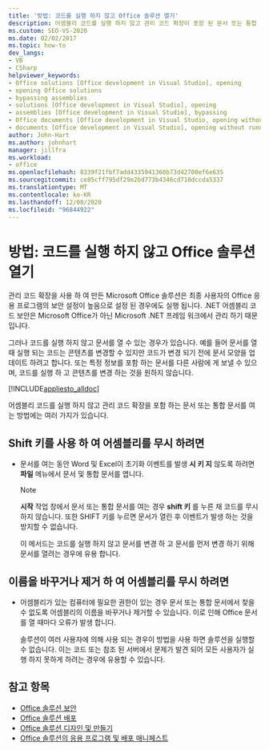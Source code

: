 ```yaml
---
title: '방법: 코드를 실행 하지 않고 Office 솔루션 열기'
description: 어셈블리 코드를 실행 하지 않고 관리 코드 확장이 포함 된 문서 또는 통합 문서를 여는 방법에 대해 알아봅니다.
ms.custom: SEO-VS-2020
ms.date: 02/02/2017
ms.topic: how-to
dev_langs:
- VB
- CSharp
helpviewer_keywords:
- Office solutions [Office development in Visual Studio], opening
- opening Office solutions
- bypassing assemblies
- solutions [Office development in Visual Studio], opening
- assemblies [Office development in Visual Studio], bypassing
- Office documents [Office development in Visual Studio, opening without running code
- documents [Office development in Visual Studio], opening without running code
author: John-Hart
ms.author: johnhart
manager: jillfra
ms.workload:
- office
ms.openlocfilehash: 8339f21fbf7add4335941360b73d42700ef6e635
ms.sourcegitcommit: ce85cff795df29e2bd773b4346cd718dccda5337
ms.translationtype: MT
ms.contentlocale: ko-KR
ms.lasthandoff: 12/08/2020
ms.locfileid: "96844922"
---
```

# <a name="how-to-open-office-solutions-without-running-code"></a>방법: 코드를 실행 하지 않고 Office 솔루션 열기
  관리 코드 확장을 사용 하 여 만든 Microsoft Office 솔루션은 최종 사용자의 Office 응용 프로그램의 보안 설정이 높음으로 설정 된 경우에도 실행 됩니다. .NET 어셈블리 코드 보안은 Microsoft Office가 아닌 Microsoft .NET 프레임 워크에서 관리 하기 때문입니다.

 그러나 코드를 실행 하지 않고 문서를 열 수 있는 경우가 있습니다. 예를 들어 문서를 열 때 실행 되는 코드는 콘텐츠를 변경할 수 있지만 코드가 변경 되기 전에 문서 모양을 업데이트 하려고 합니다. 또는 특정 정보를 포함 하는 문서를 다른 사람에 게 보낼 수 있으며, 코드를 실행 하 고 콘텐츠를 변경 하는 것을 원하지 않습니다.

 [!INCLUDE[appliesto_alldoc](../vsto/includes/appliesto-alldoc-md.md)]

 어셈블리 코드를 실행 하지 않고 관리 코드 확장을 포함 하는 문서 또는 통합 문서를 여는 방법에는 여러 가지가 있습니다.

## <a name="to-bypass-the-assembly-by-using-the-shift-key"></a>Shift 키를 사용 하 여 어셈블리를 무시 하려면

- 문서를 여는 동안 Word 및 Excel이 초기화 이벤트를 발생 **시 키 지** 않도록 하려면 **파일** 메뉴에서 문서 및 통합 문서를 엽니다.

    > [!NOTE]
    > **시작** 작업 창에서 문서 또는 통합 문서를 여는 경우 **shift 키** 를 누른 채 코드를 무시 하지 않습니다. 또한 SHIFT 키를 누르면 문서가 열린 후 이벤트가 발생 하는 것을 방지할 수 없습니다.

     이 메서드는 코드를 실행 하지 않고 문서를 변경 하 고 문서를 먼저 변경 하기 위해 문서를 열려는 경우에 유용 합니다.

## <a name="to-bypass-an-assembly-by-renaming-or-removing-it"></a>이름을 바꾸거나 제거 하 여 어셈블리를 무시 하려면

- 어셈블리가 있는 컴퓨터에 필요한 권한이 있는 경우 문서 또는 통합 문서에서 찾을 수 없도록 어셈블리의 이름을 바꾸거나 제거할 수 있습니다. 이로 인해 Office 문서를 열 때마다 오류가 발생 합니다.

     솔루션이 여러 사용자에 의해 사용 되는 경우이 방법을 사용 하면 솔루션을 실행할 수 없습니다. 이는 코드 또는 참조 된 서버에서 문제가 발견 되어 모든 사용자가 실행 하지 못하게 하려는 경우에 유용할 수 있습니다.

## <a name="see-also"></a>참고 항목
- [Office 솔루션 보안](../vsto/securing-office-solutions.md)
- [Office 솔루션 배포](../vsto/deploying-an-office-solution.md)
- [Office 솔루션 디자인 및 만들기](../vsto/designing-and-creating-office-solutions.md)
- [Office 솔루션의 응용 프로그램 및 배포 매니페스트](../vsto/application-and-deployment-manifests-in-office-solutions.md)
